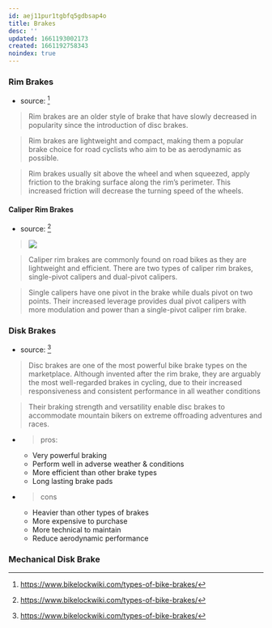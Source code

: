 ```yaml
---
id: aej11pur1tgbfq5gdbsap4o
title: Brakes
desc: ''
updated: 1661193002173
created: 1661192758343
noindex: true
---
```


### Rim Brakes
- source: [^1]

> Rim brakes are an older style of brake that have slowly decreased in popularity since the introduction of disc brakes.

> Rim brakes are lightweight and compact, making them a popular brake choice for road cyclists who aim to be as aerodynamic as possible.

> Rim brakes usually sit above the wheel and when squeezed, apply friction to the braking surface along the rim’s perimeter. This increased friction will decrease the turning speed of the wheels. 


#### Caliper Rim Brakes
- source: [^1]

> ![](https://cdn-acpll.nitrocdn.com/vjeVLRcTkSMdCxNseIAxpRXMiSBQYMUg/assets/static/optimized/rev-742dd0b/wp-content/uploads/2021/10/Bicycle-caliper-rim-brake-1536x1024.jpg)

> Caliper rim brakes are commonly found on road bikes as they are lightweight and efficient.
> There are two types of caliper rim brakes, single-pivot calipers and dual-pivot calipers.

> Single calipers have one pivot in the brake while duals pivot on two points.
> Their increased leverage provides dual pivot calipers with more modulation and power than a single-pivot caliper rim brake.










### Disk Brakes
- source: [^1]

> Disc brakes are one of the most powerful bike brake types on the marketplace. Although invented after the rim brake, they are arguably the most well-regarded brakes in cycling, due to their increased responsiveness and consistent performance in all weather conditions 

> Their braking strength and versatility enable disc brakes to accommodate mountain bikers on extreme offroading adventures and races.

- > pros:
    * Very powerful braking
    * Perform well in adverse weather & conditions
    * More efficient than other brake types
    * Long lasting brake pads
- > cons
    * Heavier than other types of brakes
    * More expensive to purchase
    * More technical to maintain
    * Reduce aerodynamic performance

### Mechanical Disk Brake

[^1]: https://www.bikelockwiki.com/types-of-bike-brakes/

